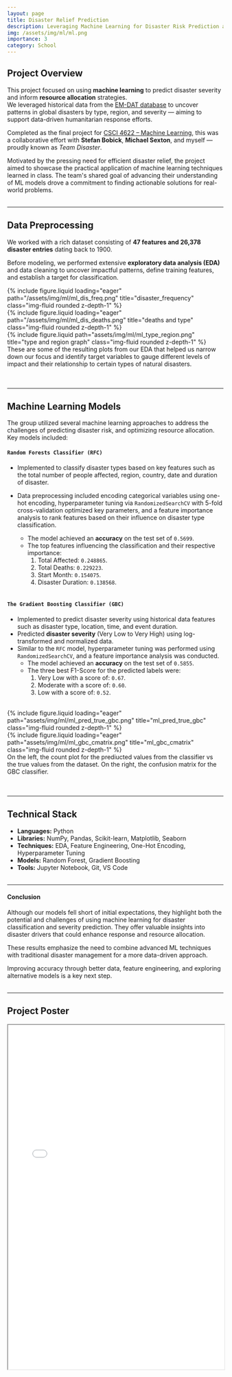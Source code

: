 ```yaml
---
layout: page
title: Disaster Relief Prediction
description: Leveraging Machine Learning for Disaster Risk Prediction and Resource Allocation 
img: /assets/img/ml/ml.png
importance: 3
category: School
---
```


## Project Overview

This project focused on using **machine learning** to predict disaster severity and inform **resource allocation** strategies.  
We leveraged historical data from the [EM-DAT database](https://www.emdat.be/) to uncover patterns in global disasters by type, region, and severity — aiming to support data-driven humanitarian response efforts.

Completed as the final project for [CSCI 4622 – Machine Learning](https://experts.colorado.edu/display/coursename_CSCI-4622), this was a collaborative effort with **Stefan Bobick**, **Michael Sexton**, and myself — proudly known as *Team Disaster*.

Motivated by the pressing need for efficient disaster relief, the project aimed to showcase the practical application of machine learning techniques learned in class. The team's shared goal of advancing their understanding of ML models drove a commitment to finding actionable solutions for real-world problems.
<br><br>

---

## Data Preprocessing

We worked with a rich dataset consisting of **47 features and 26,378 disaster entries** dating back to 1900.  

Before modeling, we performed extensive **exploratory data analysis (EDA)** and data cleaning to uncover impactful patterns, define training features, and establish a target for classification.

<div class="row">
    <div class="col-sm mt-3 mt-md-0">
        {% include figure.liquid loading="eager" path="/assets/img/ml/ml_dis_freq.png" title="disaster_frequency" class="img-fluid rounded z-depth-1" %}
    </div>
    <div class="col-sm mt-3 mt-md-0">
        {% include figure.liquid loading="eager" path="/assets/img/ml/ml_dis_deaths.png" title="deaths and type" class="img-fluid rounded z-depth-1" %}
    </div>
</div>
<div class="row justify-content-sm-center">
    <div class="col-sm-8 mt-3 mt-md-0">
        {% include figure.liquid path="assets/img/ml/ml_type_region.png" title="type and region graph" class="img-fluid rounded z-depth-1" %}
    </div>
</div>
<div class="caption">
    These are some of the resulting plots from our EDA that helped us narrow down our focus and identify target variables to gauge different levels of impact and their relationship to certain types of natural disasters.  
</div>
<br><br>

---

## Machine Learning Models

The group utilized several machine learning approaches to address the challenges of predicting disaster risk, and optimizing resource allocation. Key models included:

#### `Random Forests Classifier (RFC)` 
* Implemented to classify disaster types based on key features such as the total number of people affected, region, country, date and duration of disaster. 

* Data preprocessing included encoding categorical variables using one-hot encoding, hyperparameter tuning via `RandomizedSearchCV` with 5-fold cross-validation optimized key parameters, and a feature importance analysis to rank features based on their influence on disaster type classification.

    - The model achieved an **accuracy** on the test set of `0.5699`. 
    - The top features influencing the classification and their respective importance:
        1. Total Affected: `0.248865`.
        2. Total Deaths: `0.229223`.
        3. Start Month: `0.154075`.
        4. Disaster Duration: `0.138568`.
<br><br>

#### `The Gradient Boosting Classifier (GBC)`
* Implemented to predict disaster severity using historical data features such as disaster type, location, time, and event duration. 
* Predicted **disaster severity** (Very Low to Very High) using log-transformed and normalized data.
* Similar to the `RFC` model, hyperparameter tuning was performed using `RandomizedSearchCV`, and a feature importance analysis was conducted.
    - The model achieved an **accuracy** on the test set of `0.5855`. 
    - The three best F1-Score for the predicted labels were:
        1. Very Low with a score of: `0.67`. 
        2. Moderate with a score of: `0.60`.
        3. Low with a score of: `0.52`. 
<br><br>

<div class="row">
    <div class="col-sm mt-3 mt-md-0">
        {% include figure.liquid loading="eager" path="assets/img/ml/ml_pred_true_gbc.png" title="ml_pred_true_gbc" class="img-fluid rounded z-depth-1" %}
    </div>
    <div class="col-sm mt-3 mt-md-0">
        {% include figure.liquid loading="eager" path="assets/img/ml/ml_gbc_cmatrix.png" title="ml_gbc_cmatrix" class="img-fluid rounded z-depth-1" %}
    </div>
</div>
<div class="caption">
    On the left, the count plot for the prediucted values from the classifier vs the true values from the dataset. On the right, the confusion matrix for the GBC classifier. 
</div>
<br><br>

---
## Technical Stack

- **Languages:** Python  
- **Libraries:** NumPy, Pandas, Scikit-learn, Matplotlib, Seaborn  
- **Techniques:** EDA, Feature Engineering, One-Hot Encoding, Hyperparameter Tuning  
- **Models:** Random Forest, Gradient Boosting  
- **Tools:** Jupyter Notebook, Git, VS Code
<br><br>

---

#### Conclusion 
Although our models fell short of initial expectations, they highlight both the potential and challenges of using machine learning for disaster classification and severity prediction. They offer valuable insights into disaster drivers that could enhance response and resource allocation. 

These results emphasize the need to combine advanced ML techniques with traditional disaster management for a more data-driven approach. 

Improving accuracy through better data, feature engineering, and exploring alternative models is a key next step.
<br><br>

---
## Project Poster

<div class="project-pdf mt-4">
    <iframe src="/assets/pdf/team_disaster_poster.pdf" width="100%" height="800px"></iframe>
</div>
